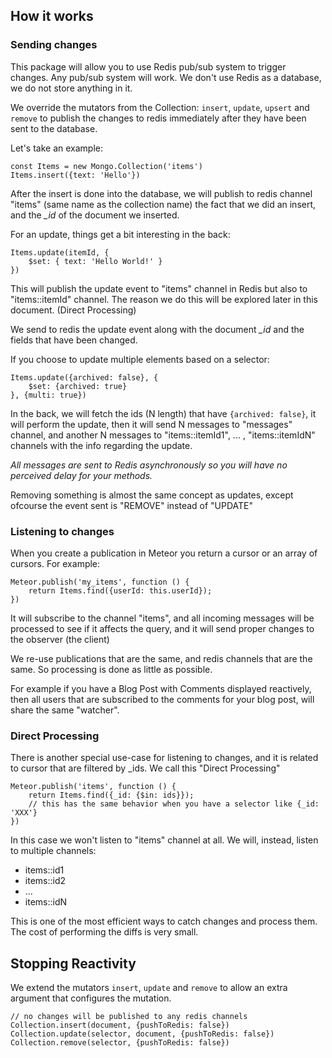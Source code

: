 ## How it works

### Sending changes

This package will allow you to use Redis pub/sub system to trigger changes. Any pub/sub system will work. We don't use Redis as a database,
we do not store anything in it.

We override the mutators from the Collection: `insert`, `update`, `upsert` and `remove` to publish the changes to redis immediately after they have been
sent to the database.

Let's take an example:

```
const Items = new Mongo.Collection('items')
Items.insert({text: 'Hello'})
```

After the insert is done into the database, we will publish to redis channel "items" (same name as the collection name) the fact
that we did an insert, and the _\_id_ of the document we inserted.

For an update, things get a bit interesting in the back:

```
Items.update(itemId, {
    $set: { text: 'Hello World!' }
})
```

This will publish the update event to "items" channel in Redis but also to "items::itemId" channel.
The reason we do this will be explored later in this document. (Direct Processing)

We send to redis the update event along with the document _\_id_ and the fields that have been changed.

If you choose to update multiple elements based on a selector:

```
Items.update({archived: false}, {
    $set: {archived: true}
}, {multi: true})
```

In the back, we will fetch the ids (N length) that have `{archived: false}`, it will perform the update, then it will send N messages to "messages" channel,
and another N messages to "items::itemId1", ... , "items::itemIdN" channels with the info regarding the update.

_All messages are sent to Redis asynchronously so you will have no perceived delay for your methods._

Removing something is almost the same concept as updates, except ofcourse the event sent is "REMOVE" instead of "UPDATE"

### Listening to changes

When you create a publication in Meteor you return a cursor or an array of cursors. For example:

```
Meteor.publish('my_items', function () {
    return Items.find({userId: this.userId});
})
```

It will subscribe to the channel "items", and all incoming messages will be processed to see if it affects the query, and it will send
proper changes to the observer (the client)

We re-use publications that are the same, and redis channels that are the same. So processing is done as little as possible.

For example if you have a Blog Post with Comments displayed reactively, then all users that are subscribed to the comments for your blog post,
will share the same "watcher".

### Direct Processing

There is another special use-case for listening to changes, and it is related to cursor that are filtered by \_ids. We call this "Direct Processing"

```
Meteor.publish('items', function () {
    return Items.find({_id: {$in: ids}});
    // this has the same behavior when you have a selector like {_id: 'XXX'}
})
```

In this case we won't listen to "items" channel at all. We will, instead, listen to multiple channels:

- items::id1
- items::id2
- ...
- items::idN

This is one of the most efficient ways to catch changes and process them. The cost of performing the diffs is very small.

## Stopping Reactivity

We extend the mutators `insert`, `update` and `remove` to allow an extra argument that configures the mutation.

```
// no changes will be published to any redis channels
Collection.insert(document, {pushToRedis: false})
Collection.update(selector, document, {pushToRedis: false})
Collection.remove(selector, {pushToRedis: false})
```
